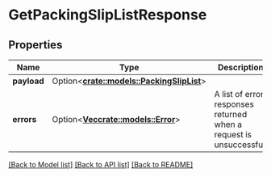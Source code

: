 # GetPackingSlipListResponse

## Properties

Name | Type | Description | Notes
------------ | ------------- | ------------- | -------------
**payload** | Option<[**crate::models::PackingSlipList**](PackingSlipList.md)> |  | [optional]
**errors** | Option<[**Vec<crate::models::Error>**](Error.md)> | A list of error responses returned when a request is unsuccessful. | [optional]

[[Back to Model list]](../README.md#documentation-for-models) [[Back to API list]](../README.md#documentation-for-api-endpoints) [[Back to README]](../README.md)


